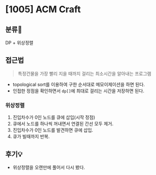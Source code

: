 # [1005] ACM Craft

## 분류💁

DP + 위상정렬

## 접근법
> 특정건물을 가장 빨리 지을 때까지 걸리는 최소시간을 알아내는 프로그램
- topological sort를 이용하여 구한 순서대로 메모이제이션을 하면 된다.
- 인접한 정점을 확인하면서 `dp[]`에 최대로 걸리는 시간을 저장하면 된다.

### 위상정렬
1. 진입차수가 0인 노드를 큐에 삽입(시작 정점)
2. 큐에서 노드를 하나씩 꺼내면서 연결된 간선 모두 제거.
3. 진입차수가 0인 노드를 발견하면 큐에 삽입.
4. 큐가 빌때까지 반복.


## 후기💡
- 위상정렬을 오랜만에 풀어서 다시 봤다.
